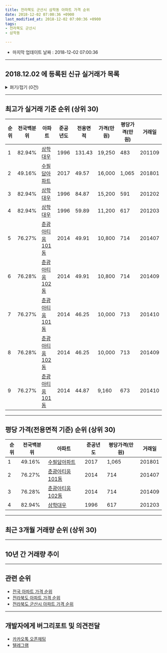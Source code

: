 ```yaml
---
title: 전라북도 군산시 삼학동 아파트 가격 순위
date: 2018-12-02 07:00:36 +0900
last_modified_at: 2018-12-02 07:00:36 +0900
tags:
- 전라북도 군산시
- 삼학동

---
```


* 마지막 업데이트 날짜 : 2018-12-02 07:00:36

---

## 2018.12.02 에 등록된 신규 실거래가 목록

<details>
<summary>펴기/접기 (0건)</summary>
<div markdown="1">

|아파트|전국백분위|준공년도|전용면적|가격(만원)|평당가격(만원)|거래일|
|---|---|---|---|---|---|---|
|없음|||||||


</div>
</details>

---

## 최고가 실거래 기준 순위 (상위 30)


|순위|전국백분위|아파트|준공년도|전용면적|가격(만원)|평당가격(만원)|거래일|
|---|---|---|---|---|---|---|---|
|1|82.94%|[삼학대우](https://search.naver.com/search.naver?query=%EC%A0%84%EB%9D%BC%EB%B6%81%EB%8F%84+%EA%B5%B0%EC%82%B0%EC%8B%9C+%EC%82%BC%ED%95%99%EB%8F%99+%EC%82%BC%ED%95%99%EB%8C%80%EC%9A%B0)|1996|131.43|19,250|483|201109|
|2|49.16%|[수필담아파트](https://search.naver.com/search.naver?query=%EC%A0%84%EB%9D%BC%EB%B6%81%EB%8F%84+%EA%B5%B0%EC%82%B0%EC%8B%9C+%EC%82%BC%ED%95%99%EB%8F%99+%EC%88%98%ED%95%84%EB%8B%B4%EC%95%84%ED%8C%8C%ED%8A%B8)|2017|49.57|16,000|1,065|201801|
|3|82.94%|[삼학대우](https://search.naver.com/search.naver?query=%EC%A0%84%EB%9D%BC%EB%B6%81%EB%8F%84+%EA%B5%B0%EC%82%B0%EC%8B%9C+%EC%82%BC%ED%95%99%EB%8F%99+%EC%82%BC%ED%95%99%EB%8C%80%EC%9A%B0)|1996|84.87|15,200|591|201202|
|4|82.94%|[삼학대우](https://search.naver.com/search.naver?query=%EC%A0%84%EB%9D%BC%EB%B6%81%EB%8F%84+%EA%B5%B0%EC%82%B0%EC%8B%9C+%EC%82%BC%ED%95%99%EB%8F%99+%EC%82%BC%ED%95%99%EB%8C%80%EC%9A%B0)|1996|59.89|11,200|617|201203|
|5|76.27%|[춘광아티움101동](https://search.naver.com/search.naver?query=%EC%A0%84%EB%9D%BC%EB%B6%81%EB%8F%84+%EA%B5%B0%EC%82%B0%EC%8B%9C+%EC%82%BC%ED%95%99%EB%8F%99+%EC%B6%98%EA%B4%91%EC%95%84%ED%8B%B0%EC%9B%80101%EB%8F%99)|2014|49.91|10,800|714|201407|
|6|76.28%|[춘광아티움102동](https://search.naver.com/search.naver?query=%EC%A0%84%EB%9D%BC%EB%B6%81%EB%8F%84+%EA%B5%B0%EC%82%B0%EC%8B%9C+%EC%82%BC%ED%95%99%EB%8F%99+%EC%B6%98%EA%B4%91%EC%95%84%ED%8B%B0%EC%9B%80102%EB%8F%99)|2014|49.91|10,800|714|201409|
|7|76.27%|[춘광아티움101동](https://search.naver.com/search.naver?query=%EC%A0%84%EB%9D%BC%EB%B6%81%EB%8F%84+%EA%B5%B0%EC%82%B0%EC%8B%9C+%EC%82%BC%ED%95%99%EB%8F%99+%EC%B6%98%EA%B4%91%EC%95%84%ED%8B%B0%EC%9B%80101%EB%8F%99)|2014|46.25|10,000|713|201410|
|8|76.28%|[춘광아티움102동](https://search.naver.com/search.naver?query=%EC%A0%84%EB%9D%BC%EB%B6%81%EB%8F%84+%EA%B5%B0%EC%82%B0%EC%8B%9C+%EC%82%BC%ED%95%99%EB%8F%99+%EC%B6%98%EA%B4%91%EC%95%84%ED%8B%B0%EC%9B%80102%EB%8F%99)|2014|46.25|10,000|713|201409|
|9|76.27%|[춘광아티움101동](https://search.naver.com/search.naver?query=%EC%A0%84%EB%9D%BC%EB%B6%81%EB%8F%84+%EA%B5%B0%EC%82%B0%EC%8B%9C+%EC%82%BC%ED%95%99%EB%8F%99+%EC%B6%98%EA%B4%91%EC%95%84%ED%8B%B0%EC%9B%80101%EB%8F%99)|2014|44.87|9,160|673|201410|


---

## 평당 가격(전용면적 기준) 순위 (상위 30)


|순위|전국백분위|아파트|준공년도|평당가격(만원)|거래일|
|---|---|---|---|---|---|
|1|49.16%|[수필담아파트](https://search.naver.com/search.naver?query=%EC%A0%84%EB%9D%BC%EB%B6%81%EB%8F%84+%EA%B5%B0%EC%82%B0%EC%8B%9C+%EC%82%BC%ED%95%99%EB%8F%99+%EC%88%98%ED%95%84%EB%8B%B4%EC%95%84%ED%8C%8C%ED%8A%B8)|2017|1,065|201801|
|2|76.27%|[춘광아티움101동](https://search.naver.com/search.naver?query=%EC%A0%84%EB%9D%BC%EB%B6%81%EB%8F%84+%EA%B5%B0%EC%82%B0%EC%8B%9C+%EC%82%BC%ED%95%99%EB%8F%99+%EC%B6%98%EA%B4%91%EC%95%84%ED%8B%B0%EC%9B%80101%EB%8F%99)|2014|714|201407|
|3|76.28%|[춘광아티움102동](https://search.naver.com/search.naver?query=%EC%A0%84%EB%9D%BC%EB%B6%81%EB%8F%84+%EA%B5%B0%EC%82%B0%EC%8B%9C+%EC%82%BC%ED%95%99%EB%8F%99+%EC%B6%98%EA%B4%91%EC%95%84%ED%8B%B0%EC%9B%80102%EB%8F%99)|2014|714|201409|
|4|82.94%|[삼학대우](https://search.naver.com/search.naver?query=%EC%A0%84%EB%9D%BC%EB%B6%81%EB%8F%84+%EA%B5%B0%EC%82%B0%EC%8B%9C+%EC%82%BC%ED%95%99%EB%8F%99+%EC%82%BC%ED%95%99%EB%8C%80%EC%9A%B0)|1996|617|201203|


---

## 최근 3개월 거래량 순위 (상위 30)


<div style="width:100%;">
    <canvas id="deal_count_ranking" height="250"></canvas>
</div>


<script>
new Chart(document.getElementById("deal_count_ranking"), {
    type: 'horizontalBar',
    data: {
        labels: ['삼학대우'],
        datasets: [{
            label: '실거래 수',
            data: [5],
            borderColor: "rgba(255, 0, 128, 1)",
            backgroundColor: "rgba(255, 0, 128, 0.5)",
            fill: false,
        }]
    },
    options: {
        responsive: true,
        title: {
            display: true,
            text: '최근 3개월 거래량 순위'
        },
        tooltips: {
            mode: 'index',
            intersect: false,
            callbacks: {
                title: function(tooltipItems, data) {
                    return "실거래 수:";
                },
                label: function(tooltipItem, data) {
                    return data.labels[tooltipItem.index] + ": " + tooltipItem.xLabel;
                }
            }
        },
        hover: {
            mode: 'nearest',
            intersect: true
        },
        scales: {
            xAxes: [{
                display: true,
                scaleLabel: {
                    display: true,
                    labelString: '실거래 수'
                },
                ticks: {
                    suggestedMin: 0,
                }
            }],
            yAxes: [{
                display: true,
                ticks: {
                    autoSkip: false,
                    callback: function(value, index, values) {
                        if (value.length > 15)
                            return value.substr(0, 13) + "...";
                        else
                            return value;
                    }
                },
                scaleLabel: {
                    display: false,
                }
            }]
        }
    }
});

</script>


---

## 10년 간 거래량 추이


<div style="width:100%;">
    <canvas id="deal_progress" height="250"></canvas>
</div>

<script>
new Chart(document.getElementById("deal_progress"), {
    type: 'line',
    data: {
        labels: ['200812','200901','200902','200903','200904','200905','200906','200907','200908','200909','200910','200911','200912','201001','201002','201003','201004','201005','201006','201007','201008','201009','201010','201011','201012','201101','201102','201103','201104','201105','201106','201107','201108','201109','201110','201111','201112','201201','201202','201203','201204','201205','201206','201207','201208','201209','201210','201211','201212','201301','201302','201303','201304','201305','201306','201307','201308','201309','201310','201311','201312','201401','201402','201403','201404','201405','201406','201407','201408','201409','201410','201411','201412','201501','201502','201503','201504','201505','201506','201507','201508','201509','201510','201511','201512','201601','201602','201603','201604','201605','201606','201607','201608','201609','201610','201611','201612','201701','201702','201703','201704','201705','201706','201707','201708','201709','201710','201711','201712','201801','201802','201803','201804','201805','201806','201807','201808','201809','201810','201811','201812'],
        datasets: [{
            label: '실거래 수',
            pointRadius: 1,
            data: [0, 2, 3, 4, 5, 5, 1, 3, 3, 5, 2, 1, 1, 1, 3, 0, 2, 2, 2, 2, 1, 0, 4, 3, 3, 5, 6, 3, 2, 2, 4, 4, 4, 1, 0, 0, 3, 0, 1, 5, 0, 2, 0, 3, 0, 1, 0, 1, 0, 2, 1, 1, 1, 2, 1, 1, 0, 0, 3, 1, 1, 1, 1, 0, 0, 1, 2, 2, 0, 20, 10, 4, 0, 4, 2, 8, 5, 3, 0, 0, 4, 0, 0, 2, 2, 0, 0, 1, 1, 0, 2, 2, 1, 2, 0, 0, 0, 1, 2, 0, 1, 1, 0, 4, 1, 0, 0, 1, 1, 2, 1, 1, 2, 5, 2, 2, 0, 0, 5, 0, 0],
            borderColor: "rgba(255, 201, 14, 1)",
            backgroundColor: "rgba(255, 201, 14, 0.5)",
            fill: true,
        }]
    },
    options: {
        responsive: true,
        title: {
            display: true,
            text: '10년간 거래량 추이'
        },
        tooltips: {
            mode: 'index',
            intersect: false,
        },
        hover: {
            mode: 'nearest',
            intersect: true
        },
        scales: {
            xAxes: [{
                display: true,
                scaleLabel: {
                    display: true,
                    labelString: '년/월'
                }
            }],
            yAxes: [{
                display: true,
                ticks: {
                    suggestedMin: 0,
                },
                scaleLabel: {
                    display: true,
                    labelString: '실거래 수'
                }
            }]
        }
    }
});

</script>


---

## 관련 순위

- [전국 아파트 가격 순위](https://inasie.github.io/apt-ranking/전국)
- [전라북도 아파트 가격 순위](https://inasie.github.io/apt-ranking/전라북도)
- [전라북도 군산시 아파트 가격 순위](https://inasie.github.io/apt-ranking/전라북도-군산시)


---

## 개발자에게 버그리포트 및 의견전달

- [카카오톡 오픈채팅](https://open.kakao.com/o/gLJUAP4)
- [텔레그램](https://t.me/inasie)

